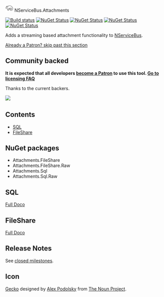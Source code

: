 <!--
GENERATED FILE - DO NOT EDIT
This file was generated by [MarkdownSnippets](https://github.com/SimonCropp/MarkdownSnippets).
Source File: /readme.source.md
To change this file edit the source file and then run MarkdownSnippets.
-->

<img src="/src/icon.png" height="25px"> NServiceBus.Attachments

[![Build status](https://ci.appveyor.com/api/projects/status/6483bemehfuowaa2/branch/master?svg=true)](https://ci.appveyor.com/project/SimonCropp/nservicebus-attachments)
[![NuGet Status](https://img.shields.io/nuget/v/Attachments.FileShare.svg?label=Attachments.FileShare)](https://www.nuget.org/packages/Attachments.FileShare/)
[![NuGet Status](https://img.shields.io/nuget/v/Attachments.FileShare.Raw.svg?label=Attachments.FileShare.Raw)](https://www.nuget.org/packages/Attachments.FileShare.Raw/)
[![NuGet Status](https://img.shields.io/nuget/v/Attachments.Sql.svg?label=Attachments.Sql)](https://www.nuget.org/packages/Attachments.Sql/)
[![NuGet Status](https://img.shields.io/nuget/v/Attachments.Sql.Raw.svg?label=Attachments.Sql.Raw)](https://www.nuget.org/packages/Attachments.Sql.Raw/)

Adds a streaming based attachment functionality to [NServiceBus](https://docs.particular.net/nservicebus/).

<!--- StartOpenCollectiveBackers -->

[Already a Patron? skip past this section](#endofbacking)


## Community backed

**It is expected that all developers [become a Patron](https://opencollective.com/nservicebusextensions/order/6976) to use this tool. [Go to licensing FAQ](https://github.com/NServiceBusExtensions/Home/#licensingpatron-faq)**

Thanks to the current backers.

<img src="https://opencollective.com/nservicebusextensions/tiers/patron.svg?width=890&avatarHeight=60&button=false">

<a href="#" id="endofbacking"></a>

<!--- EndOpenCollectiveBackers -->


<!-- toc -->
## Contents

  * [SQL](#sql)
  * [FileShare](#fileshare)<!-- endtoc -->


## NuGet packages

 * Attachments.FileShare
 * Attachments.FileShare.Raw
 * Attachments.Sql
 * Attachments.Sql.Raw
 

## SQL

[Full Doco](/doco/sql.md)


## FileShare

[Full Doco](/doco/fileshare.md)


## Release Notes

See [closed milestones](../../milestones?state=closed).


## Icon

[Gecko](https://thenounproject.com/term/gecko/258949/) designed by [Alex Podolsky](https://thenounproject.com/alphatoster/) from [The Noun Project](https://thenounproject.com/).
